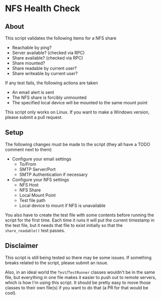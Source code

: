 # NFS Health Check

## About

This script validates the following items for a NFS share
 - Reachable by ping?
 - Server available? (checked via RPC)
 - Share available? (checked via RPC)
 - Share mounted?
 - Share readable by current user?
 - Share writeable by current user?

If any test fails, the following actions are taken
 - An email alert is sent
 - The NFS share is forcibly unmounted
 - The specified local device will be mounted to the same mount point

This script only works on Linux. If you want to make a Windows version, please submit a pull request.

## Setup

The following changes must be made to the script (they all have a TODO comment next to them)
 - Configure your email settings
   - To/From
   - SMTP Server/Port
   - SMTP Authentication if necessary
 - Configure your NFS settings
   - NFS Host
   - NFS Share
   - Local Mount Point
   - Test file path
   - Local device to mount if NFS is unavailable

You also have to create the test file with some contents before running the script for the first time. Each time it runs it will put the current timestamp in the test file, but it needs that file to exist initially so that the `share_readable()` test passes.

## Disclaimer

This script is still being tested so there may be some issues. If something breaks related to the script, please submit an issue.

Also, in an ideal world the `Test`/`TestRunner` classes wouldn't be in the same file, but everything in one file makes it easier to push out to remote servers, which is how I'm using this script. It should be pretty easy to move those classes to their own file(s) if you want to do that (a PR for that would be cool).